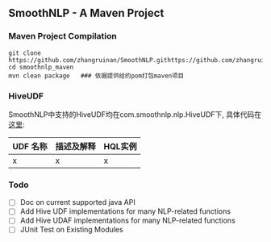 ## SmoothNLP - A Maven Project
### Maven Project Compilation
```shell
git clone https://github.com/zhangruinan/SmoothNLP.githttps://github.com/zhangruinan/SmoothNLP.git
cd smoothnlp_maven
mvn clean package   ### 依据提供给的pom打包maven项目
```

### HiveUDF
SmoothNLP中支持的HiveUDF均在com.smoothnlp.nlp.HiveUDF下, 具体代码在[这里](https://github.com/zhangruinan/SmoothNLP/tree/master/smoothnlp_maven/src/main/java/com/smoothnlp/nlp/HiveUDF): 

| UDF 名称 | 描述及解释 | HQL实例 |
|-------| -------- | --------- |
| x      | x       | x        | 

### Todo
* [ ] Doc on current supported java API
* [ ] Add Hive UDF implementations for many NLP-related functions
* [ ] Add Hive UDAF implementations for many NLP-related functions
* [ ] JUnit Test on Existing Modules
